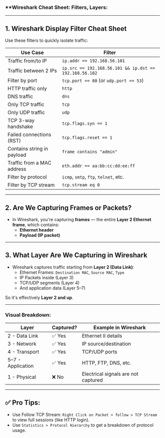 ### **Wireshark Cheat Sheet: Filters, Layers:

---

## **1. Wireshark Display Filter Cheat Sheet**

Use these filters to quickly isolate traffic:

| **Use Case**                        | **Filter**                                        |
|------------------------------------|--------------------------------------------------|
| Traffic from/to IP                 | `ip.addr == 192.168.56.101`                      |
| Traffic between 2 IPs              | `ip.src == 192.168.56.101 && ip.dst == 192.168.56.102` |
| Filter by port                     | `tcp.port == 80` (or `udp.port == 53`)           |
| HTTP traffic only                  | `http`                                           |
| DNS traffic                        | `dns`                                            |
| Only TCP traffic                   | `tcp`                                            |
| Only UDP traffic                   | `udp`                                            |
| TCP 3-way handshake                | `tcp.flags.syn == 1`                             |
| Failed connections (RST)           | `tcp.flags.reset == 1`                           |
| Contains string in payload         | `frame contains "admin"`                         |
| Traffic from a MAC address         | `eth.addr == aa:bb:cc:dd:ee:ff`                  |
| Filter by protocol                 | `icmp`, `smtp`, `ftp`, `telnet`, etc.            |
| Filter by TCP stream               | `tcp.stream eq 0`                                |

---

## **2. Are We Capturing Frames or Packets?**
- In Wireshark, you're capturing **frames** — the entire **Layer 2 Ethernet frame**, which contains:
  - **Ethernet header**
  - **Payload (IP packet)**

---

##  **3. What Layer Are We Capturing in Wireshark**
- Wireshark captures traffic starting from **Layer 2 (Data Link)**:
  - Ethernet Frames: `Destination MAC`, `Source MAC`, `Type`
  - IP Packets inside (Layer 3)
  - TCP/UDP segments (Layer 4)
  - And application data (Layer 5–7)

So it's effectively **Layer 2 and up**.

---

### **Visual Breakdown:**

| **Layer** | **Captured?** | **Example in Wireshark** |
|-----------|---------------|---------------------------|
| 2 - Data Link | ✅ Yes | Ethernet II details |
| 3 - Network | ✅ Yes | IP source/destination |
| 4 - Transport | ✅ Yes | TCP/UDP ports |
| 5–7 - Application | ✅ Yes | HTTP, FTP, DNS, etc. |
| 1 - Physical | ❌ No | Electrical signals are not captured |

---

## ✅ Pro Tips:
- Use Follow TCP Stream: `Right Click on Packet > follow > TCP Stream` to view full sessions (like HTTP login).
- Use `Statistics > Protocol Hierarchy` to get a breakdown of protocol usage.
```
